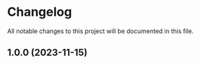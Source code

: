 # Changelog

All notable changes to this project will be documented in this file.

## 1.0.0 (2023-11-15)
